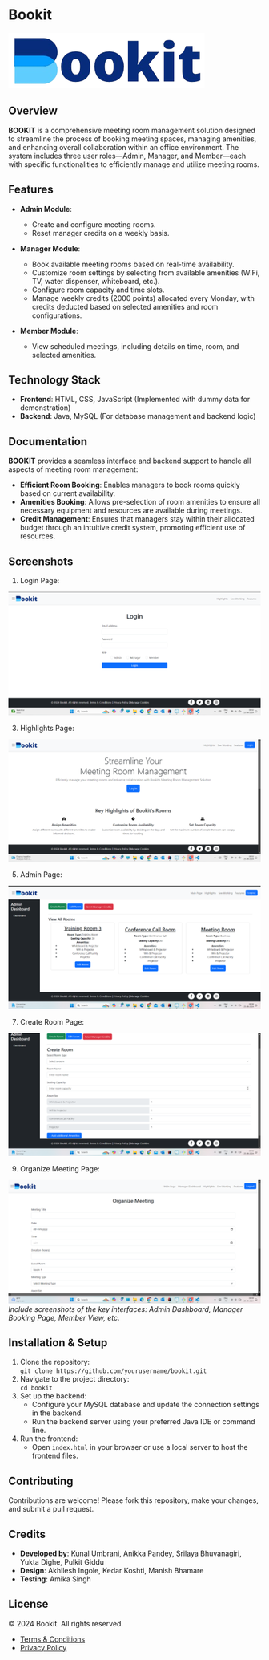 # Bookit

![Bookit Logo](./frontend/assets/img/bookitlogo.png)

## Overview

**BOOKIT** is a comprehensive meeting room management solution designed to streamline the process of booking meeting spaces, managing amenities, and enhancing overall collaboration within an office environment. The system includes three user roles—Admin, Manager, and Member—each with specific functionalities to efficiently manage and utilize meeting rooms.

## Features

- **Admin Module**:  
  - Create and configure meeting rooms.
  - Reset manager credits on a weekly basis.
  
- **Manager Module**:  
  - Book available meeting rooms based on real-time availability.
  - Customize room settings by selecting from available amenities (WiFi, TV, water dispenser, whiteboard, etc.).
  - Configure room capacity and time slots.
  - Manage weekly credits (2000 points) allocated every Monday, with credits deducted based on selected amenities and room configurations.

- **Member Module**:  
  - View scheduled meetings, including details on time, room, and selected amenities.
  
## Technology Stack

- **Frontend**: HTML, CSS, JavaScript (Implemented with dummy data for demonstration)
- **Backend**: Java, MySQL (For database management and backend logic)
  
## Documentation

**BOOKIT** provides a seamless interface and backend support to handle all aspects of meeting room management:

- **Efficient Room Booking**: Enables managers to book rooms quickly based on current availability.
- **Amenities Booking**: Allows pre-selection of room amenities to ensure all necessary equipment and resources are available during meetings.
- **Credit Management**: Ensures that managers stay within their allocated budget through an intuitive credit system, promoting efficient use of resources.
  
## Screenshots
1. Login Page:

![Login Page](./frontend/assets/img/LoginPage.png)


3. Highlights Page:
   
![Highlights](./frontend/assets/img/Highlights.png)

5. Admin Page:
   
![Admin Page](./frontend/assets/img/AdminDashboard.png)


7. Create Room Page:
   
![CreateRoom Page](./frontend/assets/img/CreateRoom.png)


9. Organize Meeting Page:

    
![OrganizeMeeting Page](./frontend/assets/img/OrganizeMeeting.png)
_Include screenshots of the key interfaces: Admin Dashboard, Manager Booking Page, Member View, etc._


## Installation & Setup

1. Clone the repository:  
   `git clone https://github.com/yourusername/bookit.git`
2. Navigate to the project directory:  
   `cd bookit`
3. Set up the backend:
   - Configure your MySQL database and update the connection settings in the backend.
   - Run the backend server using your preferred Java IDE or command line.
4. Run the frontend:
   - Open `index.html` in your browser or use a local server to host the frontend files.
  
## Contributing

Contributions are welcome! Please fork this repository, make your changes, and submit a pull request.

## Credits

- **Developed by**: Kunal Umbrani, Anikka Pandey, Srilaya Bhuvanagiri, Yukta Dighe, Pulkit Giddu
- **Design**: Akhilesh Ingole, Kedar Koshti, Manish Bhamare
- **Testing**: Amika Singh

## License

© 2024 Bookit. All rights reserved.  
- [Terms & Conditions](#)
- [Privacy Policy](#)
